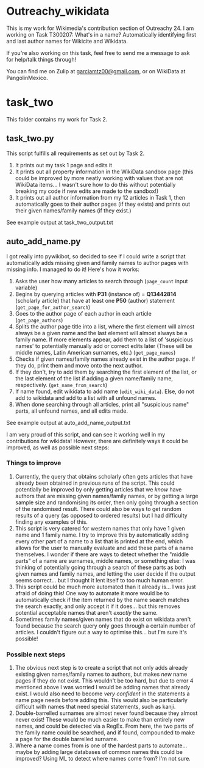 # Outreachy_wikidata
This is my work for Wikimedia's contribution section of Outreachy 24. 
I am working on Task T300207: What's in a name? Automatically identifying first and last author names for Wikicite and Wikidata.

If you're also working on this task, feel free to send me a message to ask for help/talk things through! 

You can find me on Zulip at garciamtz00@gmail.com, or on WikiData at PangolinMexico.

# task_two
This folder contains my work for Task 2.

## task_two.py
This script fulfills all requirements as set out by Task 2. 
1. It prints out my task 1 page and edits it
2. It prints out all property information in the WikiData sandbox page (this could be improved by more neatly working with values that are not WikiData items... I wasn't sure how to do this without potentially breaking my code if new edits are made to the sandbox!)
3. It prints out all author information from my 12 articles in Task 1, then automatically goes to their author pages (if they exists) and prints out their given names/family names (if they exist.)

See example output at task_two_output.txt

## auto_add_name.py
I got really into pywikibot, so decided to see if I could write a script that automatically adds missing given and family names to author pages with missing info. I managed to do it! Here's how it works:
1. Asks the user how many articles to search through (``page_count`` input variable)
2. Begins by querying articles with **P31** (instance of) = **Q13442814** (scholarly article) that have at least one **P50** (author) statement (``get_page_for_author_search``)
3. Goes to the author page of each author in each article (``get_page_authors``)
4. Splits the author page title into a list, where the first element will almost always be a given name and the last element will almost always be a family name. If more elements appear, add them to a list of 'suspicious names' to potentially manually add or correct edits later (These will be middle names, Latin American surnames, etc.) (``get_page_names``)
5. Checks if given names/family names already exist in the author page. If they do, print them and move onto the next author. 
6. If they don't, try to add them by searching the first element of the list, or the last element of the list if adding a given name/family name, respectively. (``get_name_from_search``)
7. If name found, edit wikidata to add name (``edit_wiki_data``). Else, do not add to wikidata and add to a list with all unfound names.
8. When done searching through all articles, print all "suspicious name" parts, all unfound names, and all edits made.

See example output at auto_add_name_output.txt

I am very proud of this script, and can see it working well in my contributions for wikidata! However, there are definitely ways it could be improved, as well as possible next steps:
### Things to improve
1. Currently, the query that obtains scholarly often gets articles that have already been obtained in previous runs of the script. This could potentially be improved by only getting articles that we *know* have authors that are missing given names/family names, or by getting a large sample size and randomising its order, then only going through a section of the randomised result. There could also be ways to get random results of a query (as opposed to ordered results) but I had difficulty finding any examples of this.
2. This script is very catered for western names that only have 1 given name and 1 family name. I try to improve this by automatically adding every other part of a name to a list that is printed at the end, which allows for the user to manually evaluate and add these parts of a name themselves. I wonder if there are ways to detect whether the "middle parts" of a name are surnames, middle names, or something else: I was thinking of potentially going through a search of these parts as both given names and family names, and letting the user decide if the output seems correct... but I thought it lent itself to too much human error.
3. This script could be much more automated than it already is... I was just afraid of doing this! One way to automate it more would be to automatically check if the item returned by the name search matches the search exactly, and only accept it if it does... but this removes potential acceptable names that aren't *exactly* the same.
4. Sometimes family names/given names that do exist on wikidata aren't found because the search query only goes through a certain number of articles. I couldn't figure out a way to optimise this... but I'm sure it's possible!

### Possible next steps
1. The obvious next step is to create a script that not only adds already existing given names/family names to authors, but makes *new* name pages if they do not exist. This wouldn't be too hard, but due to error 4 mentioned above I was worried I would be adding names that already exist. I would also need to become *very confident* in the statements a name page needs before adding this. This would also be particularly difficult with names that need special statements, such as kanji.
2. Double-barrelled surnames are almost never found because they almost never exist! These would be much easier to make than entirely new names, and could be detected via a RegEx. From here, the two parts of the family name could be searched, and if found, compounded to make a page for the double barrelled surname.
3. Where a name comes from is one of the hardest parts to automate... maybe by adding large databases of common names this could be improved? Using ML to detect where names come from? I'm not sure.
